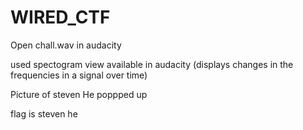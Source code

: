 # WIRED_CTF
Open chall.wav in audacity

used spectogram view available in audacity (displays changes in the frequencies in a signal over time)

Picture of steven He poppped up

flag is steven he
